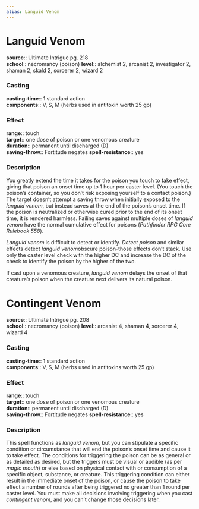 ```yaml
---
alias: Languid Venom
---
```


# Languid Venom 

**source**:: Ultimate Intrigue pg. 218  
**school**:: necromancy (poison)
**level**:: alchemist 2, arcanist 2, investigator 2, shaman 2, skald 2, sorcerer 2, wizard 2

### Casting 

**casting-time**:: 1 standard action  
**components**:: V, S, M (herbs used in antitoxin worth 25 gp)

### Effect 

**range**:: touch  
**target**:: one dose of poison or one venomous creature  
**duration**:: permanent until discharged (D)  
**saving-throw**:: Fortitude negates
**spell-resistance**:: yes

### Description 

You greatly extend the time it takes for the poison you touch to take effect, giving that poison an onset time up to 1 hour per caster level. (You touch the poison’s container, so you don’t risk exposing yourself to a contact poison.) The target doesn’t attempt a saving throw when initially exposed to the *languid venom*, but instead saves at the end of the poison’s onset time. If the poison is neutralized or otherwise cured prior to the end of its onset time, it is rendered harmless. Failing saves against multiple doses of *languid venom* have the normal cumulative effect for poisons (*Pathfinder RPG Core Rulebook 558*).  
  
*Languid venom* is difficult to detect or identify. *Detect poison* and similar effects detect *languid venom*obscure poison-those effects don’t stack. Use only the caster level check with the higher DC and increase the DC of the check to identify the poison by the higher of the two.  
  
If cast upon a venomous creature, *languid venom* delays the onset of that creature’s poison when the creature next delivers its natural poison.

# Contingent Venom 

**source**:: Ultimate Intrigue pg. 208  
**school**:: necromancy (poison)
**level**:: arcanist 4, shaman 4, sorcerer 4, wizard 4

### Casting 

**casting-time**:: 1 standard action  
**components**:: V, S, M (herbs used in antitoxins worth 25 gp)

### Effect 

**range**:: touch  
**target**:: one dose of poison or one venomous creature  
**duration**:: permanent until discharged (D)  
**saving-throw**:: Fortitude negates
**spell-resistance**:: yes

### Description 

This spell functions as *languid venom*, but you can stipulate a specific condition or circumstance that will end the poison’s onset time and cause it to take effect. The conditions for triggering the poison can be as general or as detailed as desired, but the triggers must be visual or audible (as per *magic mouth*) or else based on physical contact with or consumption of a specific object, substance, or creature. This triggering condition can either result in the immediate onset of the poison, or cause the poison to take effect a number of rounds after being triggered no greater than 1 round per caster level. You must make all decisions involving triggering when you cast *contingent venom*, and you can’t change those decisions later.
